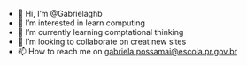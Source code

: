 - 👋 Hi, I’m @Gabrielaghb
- 👀 I’m interested in learn computing
- 🌱 I’m currently learning comptational thinking
- 💞️ I’m looking to collaborate on creat new sites
- 📫 How to reach me on gabriela.possamai@escola.pr.gov.br

<!---
Gabrielaghb/Gabrielaghb is a ✨ special ✨ repository because its `README.md` (this file) appears on your GitHub profile.
You can click the Preview link to take a look at your changes.
--->

